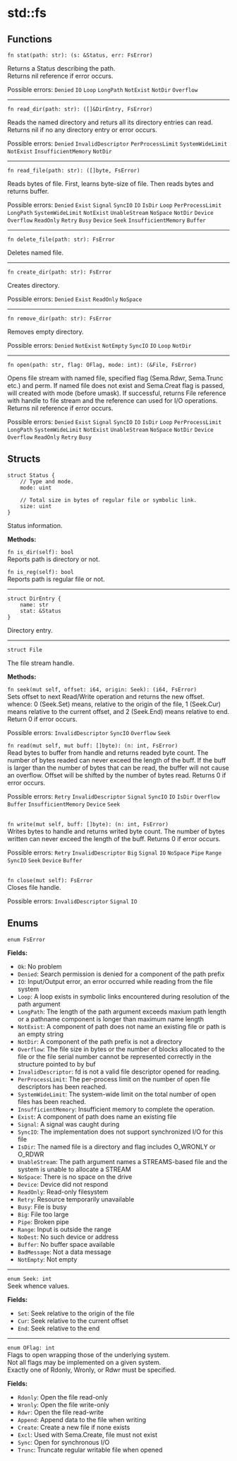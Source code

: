 # std::fs

## Functions
```
fn stat(path: str): (s: &Status, err: FsError)
```
Returns a Status describing the path.\
Returns nil reference if error occurs.

Possible errors: `Denied` `IO` `Loop` `LongPath` `NotExist` `NotDir` `Overflow`

---

```
fn read_dir(path: str): ([]&DirEntry, FsError)
```
Reads the named directory and returs all its directory entries can read.\
Returns nil if no any directory entry or error occurs.

Possible errors: `Denied` `InvalidDescriptor` `PerProcessLimit` `SystemWideLimit` `NotExist` `InsufficientMemory` `NotDir`

---

```
fn read_file(path: str): ([]byte, FsError)
```
Reads bytes of file. First, learns byte-size of file. Then reads bytes and returns buffer.

Possible errors: `Denied` `Exist` `Signal` `SyncIO` `IO` `IsDir` `Loop` `PerProcessLimit` `LongPath` `SystemWideLimit` `NotExist` `UnableStream` `NoSpace` `NotDir` `Device` `Overflow` `ReadOnly` `Retry` `Busy` `Device` `Seek` `InsufficientMemory` `Buffer`

---

```
fn delete_file(path: str): FsError
```
Deletes named file.

---

```
fn create_dir(path: str): FsError
```
Creates directory.

Possible errors: `Denied` `Exist` `ReadOnly` `NoSpace`

---

```
fn remove_dir(path: str): FsError
```
Removes empty directory.

Possible errors: `Denied` `NotExist` `NotEmpty` `SyncIO` `IO` `Loop` `NotDir`

---

```
fn open(path: str, flag: OFlag, mode: int): (&File, FsError)
```
Opens file stream with named file, specified flag (Sema.Rdwr, Sema.Trunc etc.) and perm. If named file does not exist and Sema.Creat flag is passed, will created with mode (before umask). If successful, returns File reference with handle to file stream and the reference can used for I/O operations. Returns nil reference if error occurs.

Possible errors: `Denied` `Exist` `Signal` `SyncIO` `IO` `IsDir` `Loop` `PerProcessLimit` `LongPath` `SystemWideLimit` `NotExist` `UnableStream` `NoSpace` `NotDir` `Device` `Overflow` `ReadOnly` `Retry` `Busy`

## Structs
```
struct Status {
    // Type and mode.
    mode: uint

    // Total size in bytes of regular file or symbolic link.
    size: uint
}
```
Status information. 

**Methods:**

`fn is_dir(self): bool`\
Reports path is directory or not.

`fn is_reg(self): bool`\
Reports path is regular file or not.

---

```
struct DirEntry {
    name: str
    stat: &Status
}
```
Directory entry.

---

```
struct File
```
The file stream handle.

**Methods:**

`fn seek(mut self, offset: i64, origin: Seek): (i64, FsError)`\
Sets offset to next Read/Write operation and returns the new offset. whence: 0 (Seek.Set) means, relative to the origin of the file, 1 (Seek.Cur) means relative to the current offset, and 2 (Seek.End) means relative to end. Return 0 if error occurs.

Possible errors: `InvalidDescriptor` `SyncIO` `Overflow` `Seek`

`fn read(mut self, mut buff: []byte): (n: int, FsError)`\
Read bytes to buffer from handle and returns readed byte count. The number of bytes readed can never exceed the length of the buff. If the buff is larger than the number of bytes that can be read, the buffer will not cause an overflow. Offset will be shifted by the number of bytes read. Returns 0 if error occurs.

Possible errors: `Retry` `InvalidDescriptor` `Signal` `SyncIO` `IO` `IsDir` `Overflow` `Buffer` `InsufficientMemory` `Device` `Seek`

\
`fn write(mut self, buff: []byte): (n: int, FsError)`\
Writes bytes to handle and returns writed byte count. The number of bytes written can never exceed the length of the buff. Returns 0 if error occurs.

Possible errors: `Retry` `InvalidDescriptor` `Big` `Signal` `IO` `NoSpace` `Pipe` `Range` `SyncIO` `Seek` `Device` `Buffer`

\
`fn close(mut self): FsError`\
Closes file handle. 

Possible errors: `InvalidDescriptor` `Signal` `IO`

## Enums
`enum FsError`

**Fields:**
- `Ok`: No problem
- `Denied`: Search permission is denied for a component of the path prefix
- `IO`: Input/Output error, an error occurred while reading from the file system
- `Loop`: A loop exists in symbolic links encountered during resolution of the path argument
- `LongPath`: The length of the path argument exceeds maxium path length or a pathname component is longer than maximum name length
- `NotExist`: A component of path does not name an existing file or path is an empty string
- `NotDir`: A component of the path prefix is not a directory
- `Overflow`: The file size in bytes or the number of blocks allocated to the file or the file serial number cannot be represented correctly in the structure pointed to by buf
- `InvalidDescriptor`: fd is not a valid file descriptor opened for reading.
- `PerProcessLimit`: The per-process limit on the number of open file descriptors has been reached.
- `SystemWideLimit`: The system-wide limit on the total number of open files has been reached.
- `InsufficientMemory`: Insufficient memory to complete the operation.
- `Exist`: A component of path does name an existing file
- `Signal`: A signal was caught during
- `SyncIO`: The implementation does not support synchronized I/O for this file
- `IsDir`: The named file is a directory and flag includes O_WRONLY or O_RDWR
- `UnableStream`: The path argument names a STREAMS-based file and the system is unable to allocate a STREAM
- `NoSpace`: There is no space on the drive
- `Device`: Device did not respond
- `ReadOnly`: Read-only filesystem
- `Retry`: Resource temporarily unavailable
- `Busy`: File is busy
- `Big`: File too large
- `Pipe`: Broken pipe
- `Range`: Input is outside the range
- `NoDest`: No such device or address
- `Buffer`: No buffer space available
- `BadMessage`: Not a data message
- `NotEmpty`: Not empty

---

`enum Seek: int`\
Seek whence values.

**Fields:**
- `Set`: Seek relative to the origin of the file
- `Cur`: Seek relative to the current offset
- `End`: Seek relative to the end

---

`enum OFlag: int`\
Flags to open wrapping those of the underlying system.\
Not all flags may be implemented on a given system.\
Exactly one of Rdonly, Wronly, or Rdwr must be specified. 

**Fields:**
- `Rdonly`: Open the file read-only
- `Wronly`: Open the file write-only
- `Rdwr`: Open the file read-write
- `Append`: Append data to the file when writing
- `Create`: Create a new file if none exists
- `Excl`: Used with Sema.Create, file must not exist
- `Sync`: Open for synchronous I/O
- `Trunc`: Truncate regular writable file when opened

